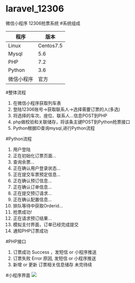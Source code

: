 # laravel_12306
微信小程序 12306抢票系统
#系统组成

| 程序 | 版本 | 
| --- | --- |
| Linux |  Centos7.5 | 
| Mysql | 5.6 | 
|  PHP| 7.2| 
|  Python| 3.6 | 
|微信小程序|官方|
 
#整体流程
1. 在微信小程序获取列车表
2. 登陆12306账号->获取联系人->选择需要订票的人(多选)
3. 将选择的车次、座位、联系人...信息POST到PHP
4. php做校验和关联储存，将该条主键POST到Python抢票接口
5. Python根据ID查询mysql,进行Python流程


#Python流程

1. 用户登陆
1. 正在初始化订票页面...
2. 查询余票...
3. 正在确认用户登录状态...
4. 正在提交车票预定信息...
5. 正在确认预订信息...
6. 正在确认订单信息...
7. 正在提交预订请求...
8. 正在确认配置信息...
9. 排队等待中获取Orderid...
10. 抢票成功!
11. 正在请求预订结果... 
12. 模拟支付界面，订单已经完成提交
13. 通知PHP订票成功



#PHP接口
1. 订票成功 Success ，发短信 or 小程序推送
2. 订票失败 Error 原因, 发短信 or 小程序推送
3. 新增 or 更新 订票相关信息储存
未完待续


#小程序界面
![](https://ws1.sinaimg.cn/large/006Ziquvly1fy3avosla1j30760763zh.jpg)


